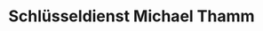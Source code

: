 ---
title: "Schlüsseldienst Michael Thamm"
url: /bad-lippspringe/schluesseldienst-michael-thamm/
shop: Schlüsseldienst
---
